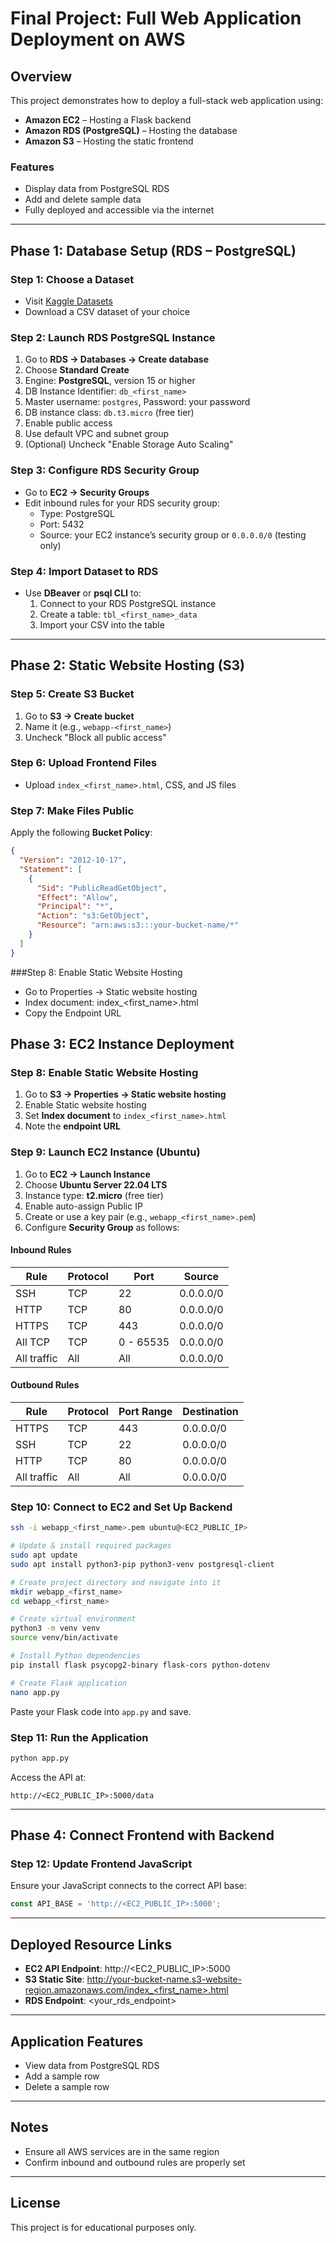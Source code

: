 
# Final Project: Full Web Application Deployment on AWS

## Overview

This project demonstrates how to deploy a full-stack web application using:

- **Amazon EC2** – Hosting a Flask backend
- **Amazon RDS (PostgreSQL)** – Hosting the database
- **Amazon S3** – Hosting the static frontend

### Features

- Display data from PostgreSQL RDS
- Add and delete sample data
- Fully deployed and accessible via the internet

---

## Phase 1: Database Setup (RDS – PostgreSQL)

### Step 1: Choose a Dataset

- Visit [Kaggle Datasets](https://www.kaggle.com/datasets)
- Download a CSV dataset of your choice

### Step 2: Launch RDS PostgreSQL Instance

1. Go to **RDS → Databases → Create database**
2. Choose **Standard Create**
3. Engine: **PostgreSQL**, version 15 or higher
4. DB Instance Identifier: `db_<first_name>`
5. Master username: `postgres`, Password: your password
6. DB instance class: `db.t3.micro` (free tier)
7. Enable public access
8. Use default VPC and subnet group
9. (Optional) Uncheck "Enable Storage Auto Scaling"

### Step 3: Configure RDS Security Group

- Go to **EC2 → Security Groups**
- Edit inbound rules for your RDS security group:
  - Type: PostgreSQL
  - Port: 5432
  - Source: your EC2 instance’s security group or `0.0.0.0/0` (testing only)

### Step 4: Import Dataset to RDS

- Use **DBeaver** or **psql CLI** to:
  1. Connect to your RDS PostgreSQL instance
  2. Create a table: `tbl_<first_name>_data`
  3. Import your CSV into the table

---

## Phase 2: Static Website Hosting (S3)

### Step 5: Create S3 Bucket

1. Go to **S3 → Create bucket**
2. Name it (e.g., `webapp-<first_name>`)
3. Uncheck "Block all public access"

### Step 6: Upload Frontend Files

- Upload `index_<first_name>.html`, CSS, and JS files

### Step 7: Make Files Public

Apply the following **Bucket Policy**:

```json
{
  "Version": "2012-10-17",
  "Statement": [
    {
      "Sid": "PublicReadGetObject",
      "Effect": "Allow",
      "Principal": "*",
      "Action": "s3:GetObject",
      "Resource": "arn:aws:s3:::your-bucket-name/*"
    }
  ]
}
```
###Step 8: Enable Static Website Hosting

- Go to Properties → Static website hosting
- Index document: index_<first_name>.html
- Copy the Endpoint URL

## Phase 3: EC2 Instance Deployment

### Step 8: Enable Static Website Hosting

1. Go to **S3 → Properties → Static website hosting**
2. Enable Static website hosting
3. Set **Index document** to `index_<first_name>.html`
4. Note the **endpoint URL**

### Step 9: Launch EC2 Instance (Ubuntu)

1. Go to **EC2 → Launch Instance**
2. Choose **Ubuntu Server 22.04 LTS**
3. Instance type: **t2.micro** (free tier)
4. Enable auto-assign Public IP
5. Create or use a key pair (e.g., `webapp_<first_name>.pem`)
6. Configure **Security Group** as follows:

#### Inbound Rules

| Rule         | Protocol | Port       | Source    |
|--------------|----------|------------|-----------|
| SSH          | TCP      | 22         | 0.0.0.0/0 |
| HTTP         | TCP      | 80         | 0.0.0.0/0 |
| HTTPS        | TCP      | 443        | 0.0.0.0/0 |
| All TCP      | TCP      | 0 - 65535  | 0.0.0.0/0 |
| All traffic  | All      | All        | 0.0.0.0/0 |

#### Outbound Rules

| Rule         | Protocol | Port Range | Destination |
|--------------|----------|------------|-------------|
| HTTPS        | TCP      | 443        | 0.0.0.0/0   |
| SSH          | TCP      | 22         | 0.0.0.0/0   |
| HTTP         | TCP      | 80         | 0.0.0.0/0   |
| All traffic  | All      | All        | 0.0.0.0/0   |

### Step 10: Connect to EC2 and Set Up Backend

```bash
ssh -i webapp_<first_name>.pem ubuntu@<EC2_PUBLIC_IP>

# Update & install required packages
sudo apt update
sudo apt install python3-pip python3-venv postgresql-client

# Create project directory and navigate into it
mkdir webapp_<first_name>
cd webapp_<first_name>

# Create virtual environment
python3 -m venv venv
source venv/bin/activate

# Install Python dependencies
pip install flask psycopg2-binary flask-cors python-dotenv

# Create Flask application
nano app.py
```

Paste your Flask code into `app.py` and save.

### Step 11: Run the Application

```bash
python app.py
```

Access the API at:

```
http://<EC2_PUBLIC_IP>:5000/data
```

---

## Phase 4: Connect Frontend with Backend

### Step 12: Update Frontend JavaScript

Ensure your JavaScript connects to the correct API base:

```js
const API_BASE = 'http://<EC2_PUBLIC_IP>:5000';
```

---

## Deployed Resource Links

- **EC2 API Endpoint**: http://<EC2_PUBLIC_IP>:5000
- **S3 Static Site**: http://your-bucket-name.s3-website-region.amazonaws.com/index_<first_name>.html
- **RDS Endpoint**: <your_rds_endpoint>

---

## Application Features

- View data from PostgreSQL RDS
- Add a sample row
- Delete a sample row

---

## Notes

- Ensure all AWS services are in the same region
- Confirm inbound and outbound rules are properly set

---

## License

This project is for educational purposes only.

